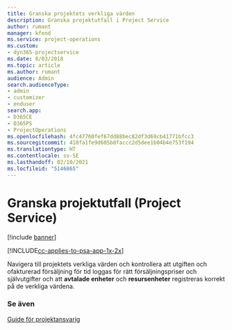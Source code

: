 ```yaml
---
title: Granska projektets verkliga värden
description: Granska projektutfall i Project Service
author: rumant
manager: kfend
ms.service: project-operations
ms.custom:
- dyn365-projectservice
ms.date: 8/03/2018
ms.topic: article
ms.author: rumant
audience: Admin
search.audienceType:
- admin
- customizer
- enduser
search.app:
- D365CE
- D365PS
- ProjectOperations
ms.openlocfilehash: 4fc47760fef67dd88bec82df3d69cb41771bfcc3
ms.sourcegitcommit: 418fa1fe9d605b8faccc2d5dee1b04b4e753f194
ms.translationtype: HT
ms.contentlocale: sv-SE
ms.lasthandoff: 02/10/2021
ms.locfileid: "5146865"
---
```

# <a name="review-project-actuals-project-service"></a>Granska projektutfall (Project Service)

[!include [banner](../includes/psa-now-project-operations.md)]

[!INCLUDE[cc-applies-to-psa-app-1x-2x](../includes/cc-applies-to-psa-app-1x-2x.md)]

Navigera till projektets verkliga värden och kontrollera att utgiften och ofakturerad försäljning för tid loggas för rätt försäljningspriser och självutgifter och att **avtalade enheter** och **resursenheter** registreras korrekt på de verkliga värdena.  
  
### <a name="see-also"></a>Se även  
 [Guide för projektansvarig](../psa/project-manager-guide.md)
